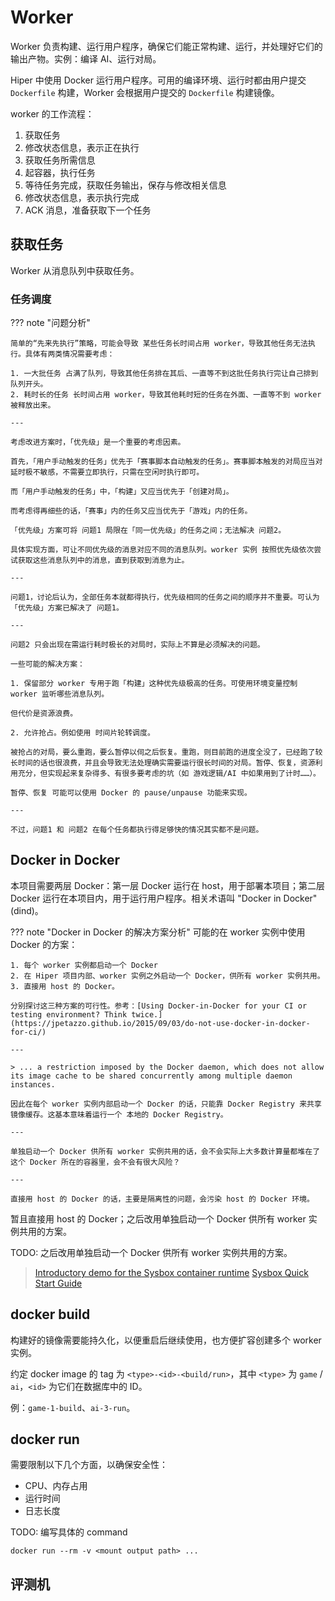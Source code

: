 # Worker

Worker 负责构建、运行用户程序，确保它们能正常构建、运行，并处理好它们的输出产物。实例：编译 AI、运行对局。

Hiper 中使用 Docker 运行用户程序。可用的编译环境、运行时都由用户提交 `Dockerfile` 构建，Worker 会根据用户提交的 `Dockerfile` 构建镜像。

worker 的工作流程：

1. 获取任务
2. 修改状态信息，表示正在执行
3. 获取任务所需信息
4. 起容器，执行任务
5. 等待任务完成，获取任务输出，保存与修改相关信息
6. 修改状态信息，表示执行完成
7. ACK 消息，准备获取下一个任务

## 获取任务

Worker 从消息队列中获取任务。

### 任务调度

??? note "问题分析"

    简单的“先来先执行”策略，可能会导致 某些任务长时间占用 worker，导致其他任务无法执行。具体有两类情况需要考虑：

    1. 一大批任务 占满了队列，导致其他任务排在其后、一直等不到这批任务执行完让自己排到队列开头。
    2. 耗时长的任务 长时间占用 worker，导致其他耗时短的任务在外面、一直等不到 worker 被释放出来。

    ---

    考虑改进方案时，「优先级」是一个重要的考虑因素。
    
    首先，「用户手动触发的任务」优先于「赛事脚本自动触发的任务」。赛事脚本触发的对局应当对延时极不敏感，不需要立即执行，只需在空闲时执行即可。
    
    而「用户手动触发的任务」中，「构建」又应当优先于「创建对局」。

    而考虑得再细些的话，「赛事」内的任务又应当优先于「游戏」内的任务。

    「优先级」方案可将 问题1 局限在「同一优先级」的任务之间；无法解决 问题2。

    具体实现方面，可让不同优先级的消息对应不同的消息队列。worker 实例 按照优先级依次尝试获取这些消息队列中的消息，直到获取到消息为止。

    ---

    问题1，讨论后认为，全部任务本就都得执行，优先级相同的任务之间的顺序并不重要。可认为「优先级」方案已解决了 问题1。

    ---

    问题2 只会出现在需运行耗时极长的对局时，实际上不算是必须解决的问题。

    一些可能的解决方案：

    1. 保留部分 worker 专用于跑「构建」这种优先级极高的任务。可使用环境变量控制 worker 监听哪些消息队列。

    但代价是资源浪费。

    2. 允许抢占。例如使用 时间片轮转调度。
    
    被抢占的对局，要么重跑，要么暂停以伺之后恢复。重跑，则目前跑的进度全没了，已经跑了较长时间的话也很浪费，并且会导致无法处理确实需要运行很长时间的对局。暂停、恢复，资源利用充分，但实现起来复杂得多、有很多要考虑的坑（如 游戏逻辑/AI 中如果用到了计时……）。

    暂停、恢复 可能可以使用 Docker 的 pause/unpause 功能来实现。

    ---

    不过，问题1 和 问题2 在每个任务都执行得足够快的情况其实都不是问题。

## Docker in Docker

本项目需要两层 Docker：第一层 Docker 运行在 host，用于部署本项目；第二层 Docker 运行在本项目内，用于运行用户程序。相关术语叫 "Docker in Docker"(dind)。

??? note "Docker in Docker 的解决方案分析"
    可能的在 worker 实例中使用 Docker 的方案：

    1. 每个 worker 实例都启动一个 Docker
    2. 在 Hiper 项目内部、worker 实例之外启动一个 Docker，供所有 worker 实例共用。
    3. 直接用 host 的 Docker。

    分别探讨这三种方案的可行性。参考：[Using Docker-in-Docker for your CI or testing environment? Think twice.](https://jpetazzo.github.io/2015/09/03/do-not-use-docker-in-docker-for-ci/)

    ---

    > ... a restriction imposed by the Docker daemon, which does not allow its image cache to be shared concurrently among multiple daemon instances.

    因此在每个 worker 实例内部启动一个 Docker 的话，只能靠 Docker Registry 来共享镜像缓存。这基本意味着运行一个 本地的 Docker Registry。
    
    ---

    单独启动一个 Docker 供所有 worker 实例共用的话，会不会实际上大多数计算量都堆在了这个 Docker 所在的容器里，会不会有很大风险？

    ---

    直接用 host 的 Docker 的话，主要是隔离性的问题，会污染 host 的 Docker 环境。

暂且直接用 host 的 Docker；之后改用单独启动一个 Docker 供所有 worker 实例共用的方案。

TODO: 之后改用单独启动一个 Docker 供所有 worker 实例共用的方案。

> [Introductory demo for the Sysbox container runtime](https://asciinema.org/a/kkTmOxl8DhEZiM2fLZNFlYzbo)
> [Sysbox Quick Start Guide](https://github.com/nestybox/sysbox/blob/master/docs/quickstart/README.md)

## docker build

构建好的镜像需要能持久化，以便重启后继续使用，也方便扩容创建多个 worker 实例。

约定 docker image 的 tag 为 `<type>-<id>-<build/run>`，其中 `<type>` 为 `game` / `ai`，`<id>` 为它们在数据库中的 ID。

例：`game-1-build`、`ai-3-run`。

## docker run

需要限制以下几个方面，以确保安全性：

- CPU、内存占用
- 运行时间
- 日志长度

TODO: 编写具体的 command

`docker run --rm -v <mount output path> ...`

## 评测机
